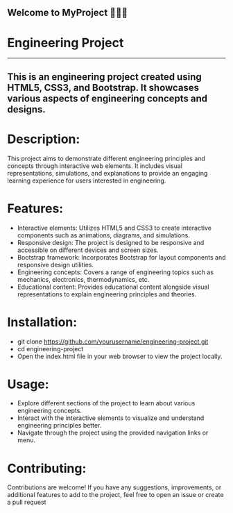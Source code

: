 ## Welcome to MyProject 👋👋👋

# Engineering Project
-------------------------------
This is an engineering project created using HTML5, CSS3, and Bootstrap. It showcases various aspects of engineering concepts and designs.
--------------------------------

# Description:
This project aims to demonstrate different engineering principles and concepts through interactive web elements. It includes visual representations, simulations, and explanations to provide an engaging learning experience for users interested in engineering.

# Features:
- Interactive elements: Utilizes HTML5 and CSS3 to create interactive components such as animations, diagrams, and simulations.
- Responsive design: The project is designed to be responsive and accessible on different devices and screen sizes.
- Bootstrap framework: Incorporates Bootstrap for layout components and responsive design utilities.
- Engineering concepts: Covers a range of engineering topics such as mechanics, electronics, thermodynamics, etc.
- Educational content: Provides educational content alongside visual representations to explain engineering principles and theories.

# Installation:
- git clone https://github.com/yourusername/engineering-project.git
- cd engineering-project
- Open the index.html file in your web browser to view the project locally.

# Usage:
- Explore different sections of the project to learn about various engineering concepts.
- Interact with the interactive elements to visualize and understand engineering principles better.
- Navigate through the project using the provided navigation links or menu.
# Contributing:
Contributions are welcome! If you have any suggestions, improvements, or additional features to add to the project, feel free to open an issue or create a pull request
